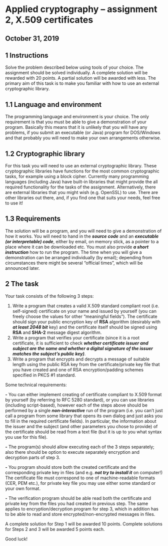 # Applied cryptography – assignment 2, X.509 certificates

## October 31, 2019

## 1 Instructions

Solve the problem described below using tools of your choice. The assignment should be solved
individually. A complete solution will be rewarded with 20 points. A partial solution will be
awarded with less. The primary aim of this task is to make you familiar with how to use an external
cryptographic library.

## 1.1 Language and environment

The programming language and environment is your choice. The only requirement is that you must
be able to give a demonstration of your program. Basically this means that it is unlikely that you
will have any problems, if you submit an executable (or Java) program for DOS/Windows and that
probably you will need to make your own arrangements otherwise.

## 1.2 Cryptographic library

For this task you will need to use an external cryptographic library. These cryptographic libraries
have functions for the most common cryptographic tasks, for example using a block cipher.
Currently many programming languages (including Java) have built-in libraries that might provide
the all required functionality for the tasks of the assignment. Alternatively, there are external
libraries that you might wish (e.g. OpenSSL) to use. There are other libraries out there, and, if you
find one that suits your needs, feel free to use it!

## 1.3 Requirements

The solution will be a program, and you will need to give a demonstration of how it works. You
will need to hand in the ***source code*** and an ***executable (or interpretable) code***, either by email, on
memory stick, as a pointer to a place where it can be downloaded etc. You must also provide ***a
short instruction*** how to run the program. The time when you will give a demonstration can be
arranged individually (by email); depending from circumstances there might be several “official
times”, which will be announced later.


## 2 The task

Your task consists of the following 3 steps:

1. Write a program that creates a valid X.509 standard compliant root (i.e. self-signed) certificate
    on your name and issued by yourself (you can freely choose the values for other “meaningful
    fields”). The certificate should sign your public encryption key of **RSA** algorithm (desirably
    with ***at least 2048 bit*** key) and the certificate itself should be signed using **RSA** and **SHA-2**
    message digest algorithm.
2. Write a program that verifies your certificate (since it is a root certificate, it is sufficient to
    check ***whether certificate issuer and subject are the same and whether a digital signature of
    the issuer matches the subject’s public key)***.
3. Write a program that encrypts and decrypts a message of suitable length using the public RSA
    key from the certificate/private key file that you have created and one of RSA
    encryption/padding schemes specified in PKCS #1 standard.

Some technical requirements:

**-** You can either implement creating of certificate compliant to X.509 format by yourself (by
referring to RFC 5280 standard), or you can use libraries (including script-based), however
each of the steps above should be performed by a single ***non-interactive*** run of the program
(i.e. you can’t just call a program from some library that opens its own dialog and just asks you
to fill in the required certificate fields). In particular, the information about the issuer and the
subject (and other parameters you chose to provide) of the certificate should be read from a
text file (but it is up to you what syntax you use for this file).

**-** The program(s) should allow executing each of the 3 steps separately; also there should be
option to execute separately encryption and decryption parts of step 3.

**-** You program should store both the created certificate and the corresponding private key in files
(and e.g. ***not try to install it*** on computer!) The certificate file must correspond to one of
machine-readable formats (CER, PEM etc.), for private key file you may use either some
standard or your own format.

**-** The verification program should be able read both the certificate and private key from the files
you had created in previous step. The same applies to encryption/decryption program for step
3, which in addition has to be able to read and store encrypted/non-encrypted messages in files.

A complete solution for Step 1 will be awarded 10 points. Complete solutions for Steps 2 and 3
will be awarded 5 points each.

Good luck!


